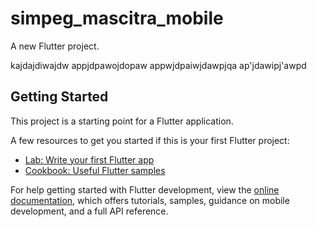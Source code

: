 # simpeg_mascitra_mobile

A new Flutter project.

kajdajdiwajdw
appjdpawojdopaw
appwjdpaiwjdawpjqa
ap'jdawipj'awpd

## Getting Started


This project is a starting point for a Flutter application.

A few resources to get you started if this is your first Flutter project:

- [Lab: Write your first Flutter app](https://docs.flutter.dev/get-started/codelab)
- [Cookbook: Useful Flutter samples](https://docs.flutter.dev/cookbook)

For help getting started with Flutter development, view the
[online documentation](https://docs.flutter.dev/), which offers tutorials,
samples, guidance on mobile development, and a full API reference.
